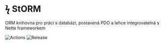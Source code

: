 # ϟ StORM
ORM knihovna pro práci s databázi, postavená PDO a lehce integrovatelná s Nette frameworkem

![Actions](https://github.com/liquiddesign/storm/actions/workflows/php.yml/badge.svg)
![Release](https://img.shields.io/github/v/tag/liquiddesign/storm)